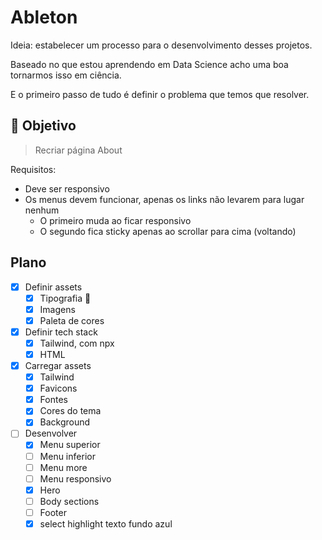 # Ableton

Ideia: estabelecer um processo para o desenvolvimento desses projetos.

Baseado no que estou aprendendo em Data Science acho uma boa tornarmos isso em ciência.

E o primeiro passo de tudo é definir o problema que temos que resolver.

## 🎯 Objetivo

> Recriar página About

Requisitos:

- Deve ser responsivo
- Os menus devem funcionar, apenas os links não levarem para lugar nenhum
  - O primeiro muda ao ficar responsivo
  - O segundo fica sticky apenas ao scrollar para cima (voltando)

## Plano

- [x] Definir assets
  - [x] Tipografia 🔨
  - [x] Imagens
  - [x] Paleta de cores
- [x] Definir tech stack
  - [x] Tailwind, com npx
  - [x] HTML
- [x] Carregar assets
  - [x] Tailwind
  - [x] Favicons
  - [x] Fontes
  - [x] Cores do tema
  - [x] Background
- [ ] Desenvolver
  - [x] Menu superior
  - [ ] Menu inferior
  - [ ] Menu more
  - [ ] Menu responsivo
  - [x] Hero
  - [ ] Body sections
  - [ ] Footer
  - [x] select highlight texto fundo azul
